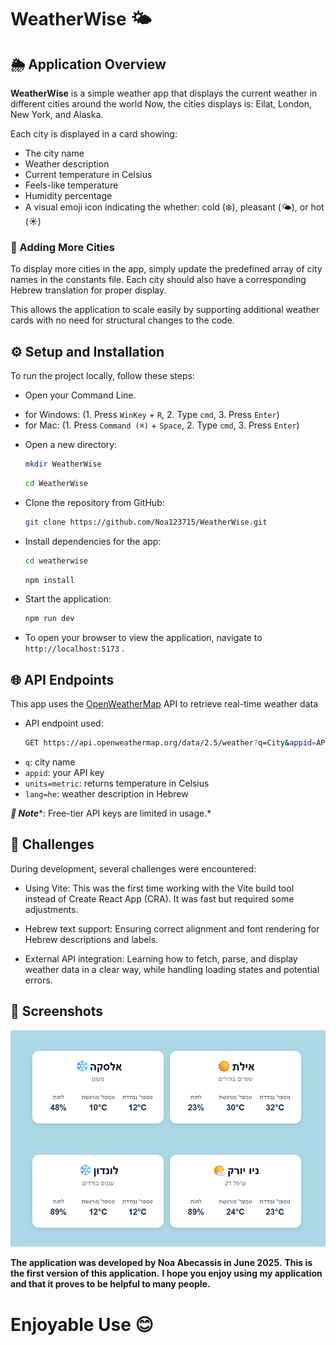 # WeatherWise 🌤️

## 🌦️ Application Overview
**WeatherWise** is a simple weather app that displays the current weather in different cities around the world
Now, the cities displays is: Eilat, London, New York, and Alaska.

Each city is displayed in a card showing:
- The city name
- Weather description
- Current temperature in Celsius
- Feels-like temperature 
- Humidity percentage
- A visual emoji icon indicating the whether: cold (❄️), pleasant (🌤️), or hot (☀️)

### 🔧 Adding More Cities

To display more cities in the app, simply update the predefined array of city names in the constants file. Each city should also have a corresponding Hebrew translation for proper display.

This allows the application to scale easily by supporting additional weather cards with no need for structural changes to the code.

## ⚙️ Setup and Installation
To run the project locally, follow these steps:
- Open your Command Line.
 * for Windows: (1. Press `WinKey` + `R`, 2. Type `cmd`, 3. Press `Enter`)
 * for Mac: (1. Press `Command (⌘)` + `Space`, 2. Type `cmd`, 3. Press `Enter`)

- Open a new directory:

    ```bash
    mkdir WeatherWise
    ```

    ```bash
    cd WeatherWise
    ```

- Clone the repository from GitHub: 

    ```bash
    git clone https://github.com/Noa123715/WeatherWise.git
    ```

- Install dependencies for the app:

    ```bash
    cd weatherwise
    ```

    ```bash
    npm install
    ```

- Start the application:

    ```bash
    npm run dev
    ```

- To open your browser to view the application, navigate to `http://localhost:5173` .
## 🌐 API Endpoints
This app uses the [OpenWeatherMap](https://openweathermap.org/current) API to retrieve real-time weather data
- API endpoint used:
    ```bash
    GET https://api.openweathermap.org/data/2.5/weather?q=City&appid=API_KEY&units=metric&lang=he
    ```

* `q`: city name
* `appid`: your API key
* `units=metric`: returns temperature in Celsius
* `lang=he`: weather description in Hebrew

***📝 Note****: Free-tier API keys are limited in usage.*

## 🚧 Challenges
During development, several challenges were encountered:

- Using Vite: This was the first time working with the Vite build tool instead of Create React App (CRA). It was fast but required some adjustments.

- Hebrew text support: Ensuring correct alignment and font rendering for Hebrew descriptions and labels.

- External API integration: Learning how to fetch, parse, and display weather data in a clear way, while handling loading states and potential errors.

## 📸 Screenshots
<img src="https://github.com/noa123715/WeatherWise/raw/main/screenshots/weatherWiseApp.png">

**The application was developed by Noa Abecassis in June 2025.**
**This is the first version of this application.**
**I hope you enjoy using my application and that it proves to be helpful to many people.**

# Enjoyable Use 😊